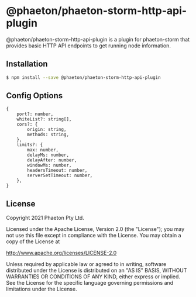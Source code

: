 # @phaeton/phaeton-storm-http-api-plugin

@phaeton/phaeton-storm-http-api-plugin is a plugin for phaeton-storm that provides basic HTTP API endpoints to get running node information.

## Installation

```sh
$ npm install --save @phaeton/phaeton-storm-http-api-plugin
```

## Config Options

```
{
	port?: number,
	whiteList?: string[],
	cors?: {
		origin: string,
		methods: string,
	},
	limits?: {
		max: number,
		delayMs: number,
		delayAfter: number,
		windowMs: number,
		headersTimeout: number,
		serverSetTimeout: number,
	},
}
```

## License

Copyright 2021 Phaeton Pty Ltd.

Licensed under the Apache License, Version 2.0 (the "License");
you may not use this file except in compliance with the License.
You may obtain a copy of the License at

http://www.apache.org/licenses/LICENSE-2.0

Unless required by applicable law or agreed to in writing, software
distributed under the License is distributed on an "AS IS" BASIS,
WITHOUT WARRANTIES OR CONDITIONS OF ANY KIND, either express or implied.
See the License for the specific language governing permissions and
limitations under the License.

[phaeton core github]: https://github.com/Phaeton-Blockchain/plaak-phaeton-core
